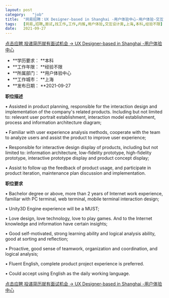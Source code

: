 ```yaml
---
layout:	post
category:	"job"
title:	"网易招聘：UX Designer-based in Shanghai -用户体验中心-用户体验-交互设计类-上海本科经验不限"
tags:	[网易,招聘,面试,找工作,工作,内推,用户体验,交互设计类,上海,本科,经验不限]
date:	2021-09-27
---
```


[点击应聘 投递简历就有面试机会 ->  UX Designer-based in Shanghai -用户体验中心](http://mobile.bole.netease.com/bole/boleDetail?id=21049&employeeId=346f03c3cda5f04c&key=all)



- **学历要求： **本科
- **工作年限： **经验不限
- **所属部门： **用户体验中心
- **工作城市： **上海
- **发布日期： **2021-09-27



**职位描述**

•	Assisted in product planning, responsible for the interaction design and implementation of the company's related products. Including but not limited to: relevant user portrait establishment, interaction model establishment, process and information architecture diagram;

•	Familiar with user experience analysis methods, cooperate with the team to analyze users and assist the product to improve user experience;

•	Responsible for interactive design display of products, including but not limited to: information architecture, low-fidelity prototype, high-fidelity prototype, interactive prototype display and product concept display;

•	Assist to follow up the feedback of product usage, and participate in product iteration, maintenance plan discussion and implementation.





**职位要求**

•	Bachelor degree or above, more than 2 years of Internet work experience, familiar with PC terminal, web terminal, mobile terminal interaction design;

•	Unity3D Engine experience will be a MUST;

•	Love design, love technology, love to play games. And to the Internet knowledge and information have certain insights;

•	Good self-motivated, strong learning ability and logical analysis ability, good at sorting and reflection;

•	Proactive, good sense of teamwork, organization and coordination, and logical analysis;

•	Fluent English, complete product project experience is preferred.

•	Could accept using English as the daily working language. 





[点击应聘 投递简历就有面试机会 ->  UX Designer-based in Shanghai -用户体验中心](http://mobile.bole.netease.com/bole/boleDetail?id=21049&employeeId=346f03c3cda5f04c&key=all)